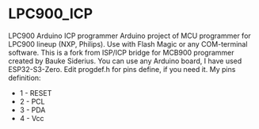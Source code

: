 # LPC900_ICP
LPC900 Arduino ICP programmer
Arduino project of MCU programmer for LPC900 lineup (NXP, Philips). Use with Flash Magic or any COM-terminal software.
This is a fork from ISP/ICP bridge for MCB900 programmer created by Bauke Siderius.
You can use any Arduino board, I have used ESP32-S3-Zero. Edit progdef.h for pins define, if you need it.
My pins definition:
* 1 - RESET
* 2 - PCL
* 3 - PDA
* 4 - Vcc
